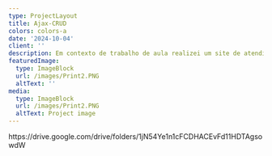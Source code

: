 ```yaml
---
type: ProjectLayout
title: Ajax-CRUD
colors: colors-a
date: '2024-10-04'
client: ''
description: Em contexto de trabalho de aula realizei um site de atendimento médico EM PHP.
featuredImage:
  type: ImageBlock
  url: /images/Print2.PNG
  altText: ''
media:
  type: ImageBlock
  url: /images/Print2.PNG
  altText: Project image
---
```

https\://drive.google.com/drive/folders/1jN54Ye1n1cFCDHACEvFd11HDTAgsowdW
